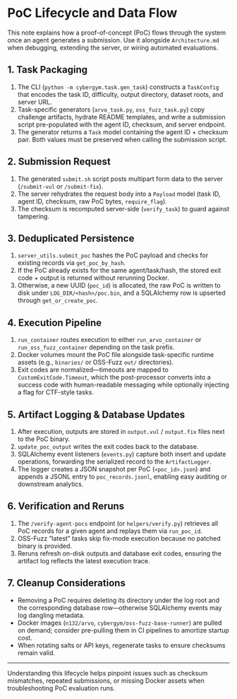 # PoC Lifecycle and Data Flow

This note explains how a proof-of-concept (PoC) flows through the system once an agent generates a submission. Use it alongside `Architecture.md` when debugging, extending the server, or wiring automated evaluations.

## 1. Task Packaging

1. The CLI (`python -m cybergym.task.gen_task`) constructs a `TaskConfig` that encodes the task ID, difficulty, output directory, dataset roots, and server URL.
2. Task-specific generators (`arvo_task.py`, `oss_fuzz_task.py`) copy challenge artifacts, hydrate README templates, and write a submission script pre-populated with the agent ID, checksum, and server endpoint.
3. The generator returns a `Task` model containing the agent ID + checksum pair. Both values must be preserved when calling the submission script.

## 2. Submission Request

1. The generated `submit.sh` script posts multipart form data to the server (`/submit-vul` or `/submit-fix`).
2. The server rehydrates the request body into a `Payload` model (task ID, agent ID, checksum, raw PoC bytes, `require_flag`).
3. The checksum is recomputed server-side (`verify_task`) to guard against tampering.

## 3. Deduplicated Persistence

1. `server_utils.submit_poc` hashes the PoC payload and checks for existing records via `get_poc_by_hash`.
2. If the PoC already exists for the same agent/task/hash, the stored exit code + output is returned without rerunning Docker.
3. Otherwise, a new UUID (`poc_id`) is allocated, the raw PoC is written to disk under `LOG_DIR/<hash>/poc.bin`, and a SQLAlchemy row is upserted through `get_or_create_poc`.

## 4. Execution Pipeline

1. `run_container` routes execution to either `run_arvo_container` or `run_oss_fuzz_container` depending on the task prefix.
2. Docker volumes mount the PoC file alongside task-specific runtime assets (e.g., `binaries/` or OSS-Fuzz `out/` directories).
3. Exit codes are normalized—timeouts are mapped to `CustomExitCode.Timeout`, which the post-processor converts into a success code with human-readable messaging while optionally injecting a flag for CTF-style tasks.

## 5. Artifact Logging & Database Updates

1. After execution, outputs are stored in `output.vul` / `output.fix` files next to the PoC binary.
2. `update_poc_output` writes the exit codes back to the database.
3. SQLAlchemy event listeners (`events.py`) capture both insert and update operations, forwarding the serialized record to the `ArtifactLogger`.
4. The logger creates a JSON snapshot per PoC (`<poc_id>.json`) and appends a JSONL entry to `poc_records.jsonl`, enabling easy auditing or downstream analytics.

## 6. Verification and Reruns

1. The `/verify-agent-pocs` endpoint (or `helpers/verify.py`) retrieves all PoC records for a given agent and replays them via `run_poc_id`.
2. OSS-Fuzz “latest” tasks skip fix-mode execution because no patched binary is provided.
3. Reruns refresh on-disk outputs and database exit codes, ensuring the artifact log reflects the latest execution trace.

## 7. Cleanup Considerations

* Removing a PoC requires deleting its directory under the log root and the corresponding database row—otherwise SQLAlchemy events may log dangling metadata.
* Docker images (`n132/arvo`, `cybergym/oss-fuzz-base-runner`) are pulled on demand; consider pre-pulling them in CI pipelines to amortize startup cost.
* When rotating salts or API keys, regenerate tasks to ensure checksums remain valid.

---

Understanding this lifecycle helps pinpoint issues such as checksum mismatches, repeated submissions, or missing Docker assets when troubleshooting PoC evaluation runs.
